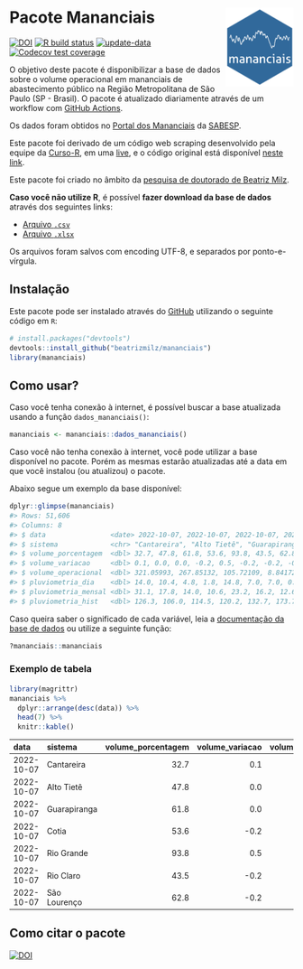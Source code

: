 
<!-- README.md is generated from README.Rmd. Please edit that file -->

# Pacote Mananciais <img src="man/figures/hexlogo.png" align="right" width = "120px"/>

<!-- badges: start -->

[![DOI](https://zenodo.org/badge/DOI/10.5281/zenodo.4733056.svg)](https://doi.org/10.5281/zenodo.4733056)
[![R build
status](https://github.com/beatrizmilz/mananciais/workflows/R-CMD-check/badge.svg)](https://github.com/beatrizmilz/mananciais/actions)
[![update-data](https://github.com/beatrizmilz/mananciais/actions/workflows/2-update_data.yaml/badge.svg)](https://github.com/beatrizmilz/mananciais/actions/workflows/2-update_data.yaml)
[![Codecov test
coverage](https://codecov.io/gh/beatrizmilz/mananciais/branch/master/graph/badge.svg)](https://codecov.io/gh/beatrizmilz/mananciais?branch=master)
<!-- badges: end -->

O objetivo deste pacote é disponibilizar a base de dados sobre o volume
operacional em mananciais de abastecimento público na Região
Metropolitana de São Paulo (SP - Brasil). O pacote é atualizado
diariamente através de um workflow com [GitHub
Actions](https://github.com/beatrizmilz/mananciais/actions).

Os dados foram obtidos no [Portal dos
Mananciais](http://mananciais.sabesp.com.br/Situacao) da
[SABESP](http://site.sabesp.com.br/site/Default.aspx).

Este pacote foi derivado de um código web scraping desenvolvido pela
equipe da [Curso-R](https://www.curso-r.com/), em uma
[live](https://youtu.be/jvZIxrMmOcQ), e o código original está
disponível [neste
link](https://github.com/curso-r/lives/blob/master/drafts/20200730_scraper_sabesp.R).

Este pacote foi criado no âmbito da [pesquisa de doutorado de Beatriz
Milz](https://beatrizmilz.github.io/tese/).

**Caso você não utilize R**, é possível **fazer download da base de
dados** através dos seguintes links:

-   [Arquivo
    `.csv`](https://github.com/beatrizmilz/mananciais/raw/master/inst/extdata/mananciais.csv)
-   [Arquivo
    `.xlsx`](https://github.com/beatrizmilz/mananciais/blob/master/inst/extdata/mananciais.xlsx?raw=true)

Os arquivos foram salvos com encoding UTF-8, e separados por
ponto-e-vírgula.

## Instalação

Este pacote pode ser instalado através do [GitHub](https://github.com/)
utilizando o seguinte código em `R`:

``` r
# install.packages("devtools")
devtools::install_github("beatrizmilz/mananciais")
library(mananciais)
```

## Como usar?

Caso você tenha conexão à internet, é possível buscar a base atualizada
usando a função `dados_mananciais()`:

``` r
mananciais <- mananciais::dados_mananciais() 
```

Caso você não tenha conexão à internet, você pode utilizar a base
disponível no pacote. Porém as mesmas estarão atualizadas até a data em
que você instalou (ou atualizou) o pacote.

Abaixo segue um exemplo da base disponível:

``` r
dplyr::glimpse(mananciais)
#> Rows: 51,606
#> Columns: 8
#> $ data                <date> 2022-10-07, 2022-10-07, 2022-10-07, 2022-10-07, 2…
#> $ sistema             <chr> "Cantareira", "Alto Tietê", "Guarapiranga", "Cotia…
#> $ volume_porcentagem  <dbl> 32.7, 47.8, 61.8, 53.6, 93.8, 43.5, 62.8, 32.6, 47…
#> $ volume_variacao     <dbl> 0.1, 0.0, 0.0, -0.2, 0.5, -0.2, -0.2, -0.1, -0.1, …
#> $ volume_operacional  <dbl> 321.05993, 267.85132, 105.72109, 8.84172, 105.2583…
#> $ pluviometria_dia    <dbl> 14.0, 10.4, 4.8, 1.8, 14.8, 7.0, 7.0, 0.0, 0.0, 0.…
#> $ pluviometria_mensal <dbl> 31.1, 17.8, 14.0, 10.6, 23.2, 16.2, 12.6, 17.1, 7.…
#> $ pluviometria_hist   <dbl> 126.3, 106.0, 114.5, 120.2, 132.7, 173.7, 141.2, 1…
```

Caso queira saber o significado de cada variável, leia a [documentação
da base de
dados](https://beatrizmilz.github.io/mananciais/reference/mananciais.html)
ou utilize a seguinte função:

``` r
?mananciais::mananciais
```

### Exemplo de tabela

``` r
library(magrittr)
mananciais %>% 
  dplyr::arrange(desc(data)) %>% 
  head(7) %>%
  knitr::kable()
```

| data       | sistema      | volume_porcentagem | volume_variacao | volume_operacional | pluviometria_dia | pluviometria_mensal | pluviometria_hist |
|:-----------|:-------------|-------------------:|----------------:|-------------------:|-----------------:|--------------------:|------------------:|
| 2022-10-07 | Cantareira   |               32.7 |             0.1 |          321.05993 |             14.0 |                31.1 |             126.3 |
| 2022-10-07 | Alto Tietê   |               47.8 |             0.0 |          267.85132 |             10.4 |                17.8 |             106.0 |
| 2022-10-07 | Guarapiranga |               61.8 |             0.0 |          105.72109 |              4.8 |                14.0 |             114.5 |
| 2022-10-07 | Cotia        |               53.6 |            -0.2 |            8.84172 |              1.8 |                10.6 |             120.2 |
| 2022-10-07 | Rio Grande   |               93.8 |             0.5 |          105.25835 |             14.8 |                23.2 |             132.7 |
| 2022-10-07 | Rio Claro    |               43.5 |            -0.2 |            5.94007 |              7.0 |                16.2 |             173.7 |
| 2022-10-07 | São Lourenço |               62.8 |            -0.2 |           55.76194 |              7.0 |                12.6 |             141.2 |

## Como citar o pacote

[![DOI](https://zenodo.org/badge/DOI/10.5281/zenodo.4733056.svg)](https://doi.org/10.5281/zenodo.4733056)
